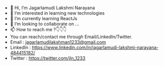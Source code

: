 - 👋 Hi, I’m Jagarlamudi Lakshmi Narayana
- 👀 I’m interested in learning new technologies
- 🌱 I’m currently learning ReactJs
- 💞️ I’m looking to collaborate on ...
- 📫 How to reach me ?👇👇👇
- You can reach/contact me through Email/LinkedIn/Twitter.
- Email : jagarlamudilakshman1233@gmail.com
- LinkedIn : https://www.linkedin.com/in/jagarlamudi-lakshmi-narayana-484415182/
- Twitter : https://twitter.com/jln_1233
<!---
Lakshmanjagarlamudi1/Lakshmanjagarlamudi1 is a ✨ special ✨ repository because its `README.md` (this file) appears on your GitHub profile.
You can click the Preview link to take a look at your changes.
--->
